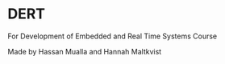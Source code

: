 # DERT
For Development of Embedded and Real Time Systems Course

Made by Hassan Mualla and Hannah Maltkvist
